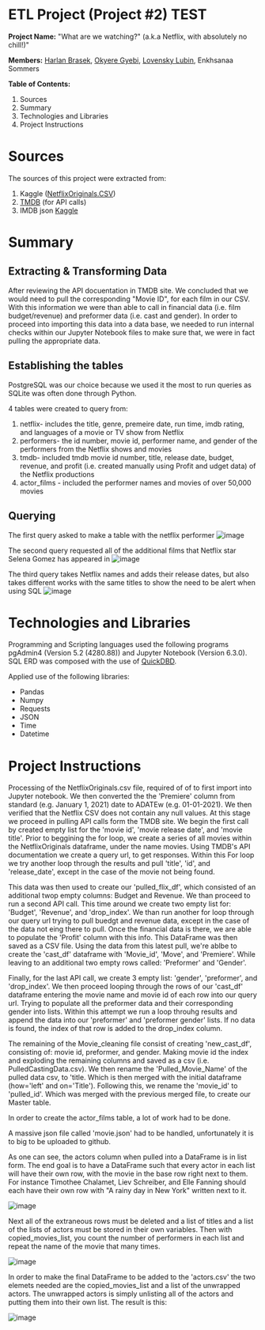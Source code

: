 # **ETL Project (Project #2)** TEST

**Project Name:** "What are we watching?" (a.k.a Netflix, with absolutely no chill!)"
 
**Members:** [Harlan Brasek](https://github.com/habrasek), [Okyere Gyebi](https://github.com/Gyebi82), [Lovensky Lubin](https://github.com/Lubinl), Enkhsanaa Sommers

**Table of Contents:**

1. Sources
2. Summary
3. Technologies and Libraries
4. Project Instructions
#
# Sources
The sources of this project were extracted from:
1.  Kaggle ([NetflixOriginals.CSV](https://www.kaggle.com/luiscorter/netflix-original-films-imdb-scores))
2. [TMDB](https://www.themoviedb.org/) (for API calls)
3. IMDB json [Kaggle](https://www.kaggle.com/gorochu/complete-imdb-movies-dataset)
#
# Summary

## Extracting & Transforming Data
After reviewing the API docuentation in TMDB site. We concluded that we would need to pull the corresponding "Movie ID", for each film in our CSV. With this information we were than able to call in financial data (i.e. film budget/revenue) and preformer data (i.e. cast and gender).
In order to proceed into importing this data into a data base, we needed to run internal checks within our Jupyter Notebook files to make sure that, we were in fact pulling the appropriate data.


## Establishing the tables

PostgreSQL was our choice because we used it the most to run queries as SQLite was often done through Python.

4 tables were created to query from:
1. netflix- includes the title, genre, premeire date, run time, imdb rating, and languages of a movie or TV show from Netflix
2. performers- the id number, movie id, performer name, and gender of the performers from the Netflix shows and movies
3. tmdb- included tmdb movie id number, title, release date, budget, revenue, and profit (i.e. created manually using Profit and udget data) of the Netflix productions
4. actor_films - included the performer names and movies of over 50,000 movies


## Querying

The first query asked to make a table with the netflix performer
![image](https://github.com/Lubinl/Rutgers_DS_Project_2/blob/d82f3b625ae60c30978b2d593024f535826ca2a9/images/netflix_perfs.png)

The second query requested all of the additional films that Netflix star Selena Gomez has appeared in
![image](https://github.com/Lubinl/Rutgers_DS_Project_2/blob/d82f3b625ae60c30978b2d593024f535826ca2a9/images/selena.png)

The third query takes Netflix names and adds their release dates, but also takes different works with the same titles to show the need to be alert when using SQL
![image](https://github.com/Lubinl/Rutgers_DS_Project_2/blob/d82f3b625ae60c30978b2d593024f535826ca2a9/images/release.png)
#

# Technologies and Libraries
Programming and Scripting languages used the following programs pgAdmin4 (Version 5.2 (4280.88)) and Jupyter Notebook (Version 6.3.0). SQL ERD was composed with the use of [QuickDBD](https://www.quickdatabasediagrams.com/).

Applied use of the following libraries: 
- Pandas
- Numpy
- Requests
- JSON
- Time
- Datetime

# Project Instructions
Processing of the NetflixOriginals.csv file, required of of to first import into Jupyter notebook. We then converted the the 'Premiere' column from standard (e.g. January 1, 2021) date to ADATEw (e.g. 01-01-2021). We then verified that the Netflix CSV does not contain any null values. At this stage we proceed in pulling API calls form the TMDB site. We begin the first call by created empty list for the 'movie id', 'movie release date', and 'movie title'. Prior to beggining the for loop, we create a series of all movies within the NetflixOriginals dataframe, under the name movies. Using TMDB's API documentation we create a query url, to get responses. Within this For loop we try another loop through the results and pull 'title', 'id', and 'release_date', except in the case of the movie not being found.

This data was then used to create our 'pulled_flix_df', which consisted of an additional twop empty columns: Budget and Revenue. We than proceed to run a second API call. This time around we create two empty list for: 'Budget', 'Revenue', and 'drop_index'. We than run another for loop through our query url trying to pull buedgt and revenue data, except in the case of the data not eing there to pull. Once the financial data is there, we are able to populate the 'Profit' column with this info. This DataFrame was then saved as a CSV file. Using the data from this latest pull, we're ablbe to create the 'cast_df' dataframe with 'Movie_id', 'Move', and 'Premiere'. While leaving to an additional two empty rows called: 'Preformer' and 'Gender'.

Finally, for the last API call, we create 3 empty list: 'gender', 'preformer', and 'drop_index'. We then proceed  looping through the rows of our 'cast_df' dataframe entering the movie name and movie id of each row into our query url. Trying to populate all the preformer data and their corresponding gender into lists. Within this attempt we run a loop throuhg results and append the data into our 'preformer' and 'preformer gender' lists. If no data is found, the index of that row is added to the drop_index column. 

The remaining of the Movie_cleaning file consist of creating 'new_cast_df', consisting of: movie id, preformer, and gender. Making movie id the index and exploding the remaining columns and saved as a csv (i.e. PulledCastingData.csv). We then rename the 'Pulled_Movie_Name' of the pulled data csv, to 'title. Which is then merged with the initial dataframe (how='left' and on='Title'). Following this, we rename the 'movie_id' to 'pulled_id'. Which was merged with the previous merged file, to create our Master table.

In order to create the actor_films table, a lot of work had to be done. 

 A massive json file called 'movie.json' had to be handled, unfortunately it is to big to be uploaded to github.

As one can see, the actors column when pulled into a DataFrame is in list form.  The end goal is to have a DataFrame such that every actor in each list will have their own row, with the movie in the base row right next to them.  For instance Timothee Chalamet, Liev Schreiber, and Elle Fanning should each have their own row with "A rainy day in New York" written next to it.

![image](https://github.com/Lubinl/Rutgers_DS_Project_2/blob/119336cb963e0862cafef1e3e5513c639f7ba217/screenshots/step1.png)

Next all of the extraneous rows must be deleted and a list of titles and a list of the lists of actors must be stored in their own variables.  Then with copied_movies_list, you count the number of performers in each list and repeat the name of the movie that many times.  

![image](https://github.com/Lubinl/Rutgers_DS_Project_2/blob/119336cb963e0862cafef1e3e5513c639f7ba217/screenshots/step2.png)

In order to make the final DataFrame to be added to the 'actors.csv' the two elemets needed are the copied_movies_list and a list of the unwrapped actors.  The unwrapped actors is simply unlisting all of the actors and putting them into their own list.  The result is this:

![image](https://github.com/Lubinl/Rutgers_DS_Project_2/blob/119336cb963e0862cafef1e3e5513c639f7ba217/screenshots/step3.png)
